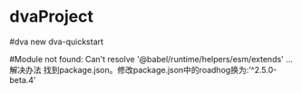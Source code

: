 # dvaProject
#dva new dva-quickstart


#Module not found: Can't resolve '@babel/runtime/helpers/esm/extends' ...解决办法  找到package.json。修改package.json中的roadhog换为:’^2.5.0-beta.4’

